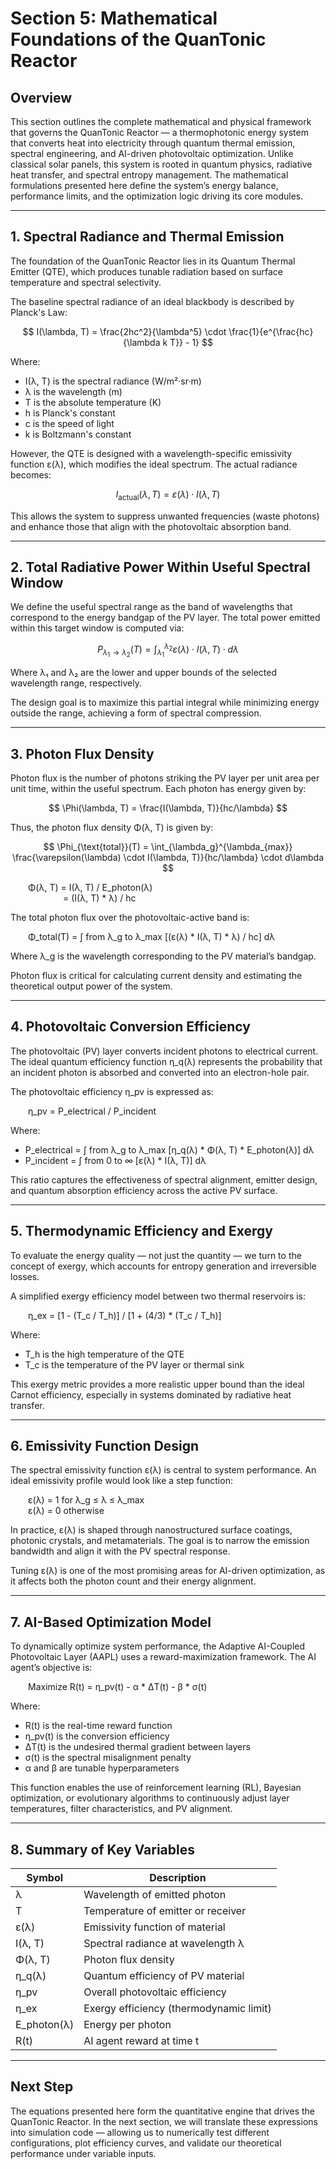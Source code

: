 # Section 5: Mathematical Foundations of the QuanTonic Reactor

## Overview

This section outlines the complete mathematical and physical framework that governs the QuanTonic Reactor — a thermophotonic energy system that converts heat into electricity through quantum thermal emission, spectral engineering, and AI-driven photovoltaic optimization. Unlike classical solar panels, this system is rooted in quantum physics, radiative heat transfer, and spectral entropy management. The mathematical formulations presented here define the system’s energy balance, performance limits, and the optimization logic driving its core modules.

---

## 1. Spectral Radiance and Thermal Emission

The foundation of the QuanTonic Reactor lies in its Quantum Thermal Emitter (QTE), which produces tunable radiation based on surface temperature and spectral selectivity.

The baseline spectral radiance of an ideal blackbody is described by Planck's Law:

$$
I(\lambda, T) = \frac{2hc^2}{\lambda^5} \cdot \frac{1}{e^{\frac{hc}{\lambda k T}} - 1}
$$

Where:  
- I(λ, T) is the spectral radiance (W/m²·sr·m)  
- λ is the wavelength (m)  
- T is the absolute temperature (K)  
- h is Planck's constant  
- c is the speed of light  
- k is Boltzmann's constant

However, the QTE is designed with a wavelength-specific emissivity function ε(λ), which modifies the ideal spectrum. The actual radiance becomes:

$$
I_{\text{actual}}(\lambda, T) = \varepsilon(\lambda) \cdot I(\lambda, T)
$$


This allows the system to suppress unwanted frequencies (waste photons) and enhance those that align with the photovoltaic absorption band.

---

## 2. Total Radiative Power Within Useful Spectral Window

We define the useful spectral range as the band of wavelengths that correspond to the energy bandgap of the PV layer. The total power emitted within this target window is computed via:

$$
P_{\lambda_1 \rightarrow \lambda_2}(T) = \int_{\lambda_1}^{\lambda_2} \varepsilon(\lambda) \cdot I(\lambda, T) \cdot d\lambda
$$

Where λ₁ and λ₂ are the lower and upper bounds of the selected wavelength range, respectively.

The design goal is to maximize this partial integral while minimizing energy outside the range, achieving a form of spectral compression.

---

## 3. Photon Flux Density

Photon flux is the number of photons striking the PV layer per unit area per unit time, within the useful spectrum. Each photon has energy given by:

$$
\Phi(\lambda, T) = \frac{I(\lambda, T)}{hc/\lambda}
$$

Thus, the photon flux density Φ(λ, T) is given by:

$$
\Phi_{\text{total}}(T) = \int_{\lambda_g}^{\lambda_{max}} \frac{\varepsilon(\lambda) \cdot I(\lambda, T)}{hc/\lambda} \cdot d\lambda
$$

  Φ(λ, T) = I(λ, T) / E_photon(λ)  
      = (I(λ, T) * λ) / hc

The total photon flux over the photovoltaic-active band is:

  Φ_total(T) = ∫ from λ_g to λ_max [(ε(λ) * I(λ, T) * λ) / hc] dλ

Where λ_g is the wavelength corresponding to the PV material’s bandgap.

Photon flux is critical for calculating current density and estimating the theoretical output power of the system.

---

## 4. Photovoltaic Conversion Efficiency

The photovoltaic (PV) layer converts incident photons to electrical current. The ideal quantum efficiency function η_q(λ) represents the probability that an incident photon is absorbed and converted into an electron-hole pair.

The photovoltaic efficiency η_pv is expressed as:

  η_pv = P_electrical / P_incident

Where:  
- P_electrical = ∫ from λ_g to λ_max [η_q(λ) * Φ(λ, T) * E_photon(λ)] dλ  
- P_incident = ∫ from 0 to ∞ [ε(λ) * I(λ, T)] dλ

This ratio captures the effectiveness of spectral alignment, emitter design, and quantum absorption efficiency across the active PV surface.

---

## 5. Thermodynamic Efficiency and Exergy

To evaluate the energy quality — not just the quantity — we turn to the concept of exergy, which accounts for entropy generation and irreversible losses.

A simplified exergy efficiency model between two thermal reservoirs is:

  η_ex = [1 - (T_c / T_h)] / [1 + (4/3) * (T_c / T_h)]

Where:  
- T_h is the high temperature of the QTE  
- T_c is the temperature of the PV layer or thermal sink

This exergy metric provides a more realistic upper bound than the ideal Carnot efficiency, especially in systems dominated by radiative heat transfer.

---

## 6. Emissivity Function Design

The spectral emissivity function ε(λ) is central to system performance. An ideal emissivity profile would look like a step function:

  ε(λ) = 1 for λ_g ≤ λ ≤ λ_max  
  ε(λ) = 0 otherwise

In practice, ε(λ) is shaped through nanostructured surface coatings, photonic crystals, and metamaterials. The goal is to narrow the emission bandwidth and align it with the PV spectral response.

Tuning ε(λ) is one of the most promising areas for AI-driven optimization, as it affects both the photon count and their energy alignment.

---

## 7. AI-Based Optimization Model

To dynamically optimize system performance, the Adaptive AI-Coupled Photovoltaic Layer (AAPL) uses a reward-maximization framework. The AI agent’s objective is:

  Maximize R(t) = η_pv(t) - α * ΔT(t) - β * σ(t)

Where:  
- R(t) is the real-time reward function  
- η_pv(t) is the conversion efficiency  
- ΔT(t) is the undesired thermal gradient between layers  
- σ(t) is the spectral misalignment penalty  
- α and β are tunable hyperparameters

This function enables the use of reinforcement learning (RL), Bayesian optimization, or evolutionary algorithms to continuously adjust layer temperatures, filter characteristics, and PV alignment.

---

## 8. Summary of Key Variables

| Symbol | Description |
|--------|-------------|
| λ      | Wavelength of emitted photon |
| T      | Temperature of emitter or receiver |
| ε(λ)   | Emissivity function of material |
| I(λ, T) | Spectral radiance at wavelength λ |
| Φ(λ, T) | Photon flux density |
| η_q(λ) | Quantum efficiency of PV material |
| η_pv   | Overall photovoltaic efficiency |
| η_ex   | Exergy efficiency (thermodynamic limit) |
| E_photon(λ) | Energy per photon |
| R(t)   | AI agent reward at time t |

---

## Next Step

The equations presented here form the quantitative engine that drives the QuanTonic Reactor. In the next section, we will translate these expressions into simulation code — allowing us to numerically test different configurations, plot efficiency curves, and validate our theoretical performance under variable inputs.
